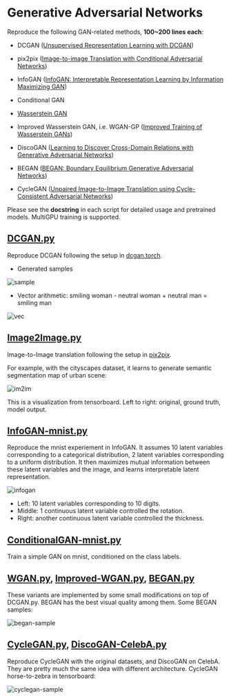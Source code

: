 # Generative Adversarial Networks

Reproduce the following GAN-related methods, __100~200 lines each__:

+ DCGAN ([Unsupervised Representation Learning with DCGAN](https://arxiv.org/abs/1511.06434))

+ pix2pix ([Image-to-image Translation with Conditional Adversarial Networks](https://arxiv.org/pdf/1611.07004v1.pdf))

+ InfoGAN ([InfoGAN: Interpretable Representation Learning by Information Maximizing GAN](https://arxiv.org/abs/1606.03657))

+ Conditional GAN

+ [Wasserstein GAN](https://arxiv.org/abs/1701.07875)

+ Improved Wasserstein GAN, i.e. WGAN-GP ([Improved Training of Wasserstein GANs](https://arxiv.org/abs/1704.00028))

+ DiscoGAN ([Learning to Discover Cross-Domain Relations with Generative Adversarial Networks](https://arxiv.org/abs/1703.05192))

+ BEGAN ([BEGAN: Boundary Equilibrium Generative Adversarial Networks](https://arxiv.org/abs/1703.10717))

+ CycleGAN ([Unpaired Image-to-Image Translation using Cycle-Consistent Adversarial Networks](https://arxiv.org/abs/1703.10593))

Please see the __docstring__ in each script for detailed usage and pretrained models. MultiGPU training is supported.

## [DCGAN.py](DCGAN.py)

Reproduce DCGAN following the setup in [dcgan.torch](https://github.com/soumith/dcgan.torch).

+ Generated samples

![sample](demo/DCGAN-CelebA-samples.jpg)

+ Vector arithmetic: smiling woman - neutral woman + neutral man = smiling man

![vec](demo/DCGAN-CelebA-vec.jpg)

## [Image2Image.py](Image2Image.py)

Image-to-Image translation following the setup in [pix2pix](https://github.com/phillipi/pix2pix).

For example, with the cityscapes dataset, it learns to generate semantic segmentation map of urban scene:

![im2im](demo/im2im-cityscapes.jpg)

This is a visualization from tensorboard. Left to right: original, ground truth, model output.

## [InfoGAN-mnist.py](InfoGAN-mnist.py)

Reproduce the mnist experiement in InfoGAN.
It assumes 10 latent variables corresponding to a categorical distribution, 2 latent variables corresponding to a uniform distribution.
It then maximizes mutual information between these latent variables and the image, and learns interpretable latent representation.

![infogan](demo/InfoGAN-mnist.jpg)

* Left: 10 latent variables corresponding to 10 digits.
* Middle: 1 continuous latent variable controlled the rotation.
* Right: another continuous latent variable controlled the thickness.

## [ConditionalGAN-mnist.py](ConditionalGAN-mnist.py)

Train a simple GAN on mnist, conditioned on the class labels.

## [WGAN.py](WGAN.py), [Improved-WGAN.py](Improved-WGAN.py), [BEGAN.py](BEGAN.py)

These variants are implemented by some small modifications on top of DCGAN.py.
BEGAN has the best visual quality among them.
Some BEGAN samples:

![began-sample](demo/BEGAN-CelebA-samples.jpg)

## [CycleGAN.py](CycleGAN.py), [DiscoGAN-CelebA.py](DiscoGAN-CelebA.py)

Reproduce CycleGAN with the original datasets, and DiscoGAN on CelebA. They are pretty much the same idea with different architecture.
CycleGAN horse-to-zebra in tensorboard:

![cyclegan-sample](demo/CycleGAN-horse2zebra.jpg)
